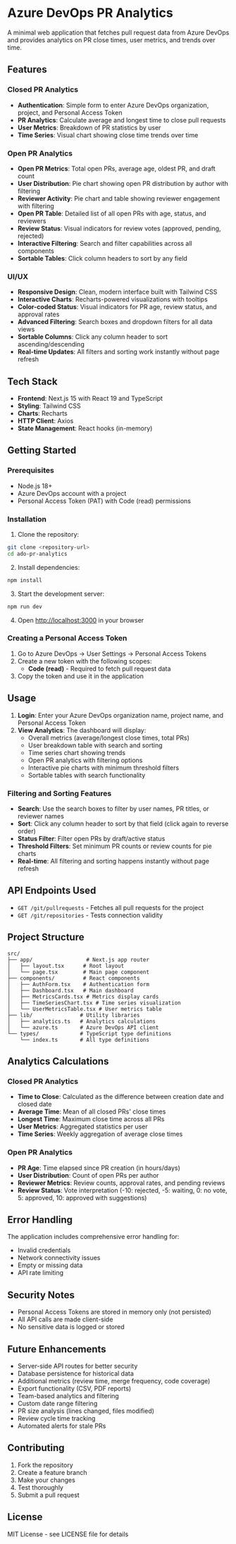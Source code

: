 # Azure DevOps PR Analytics

A minimal web application that fetches pull request data from Azure DevOps and provides analytics on PR close times, user metrics, and trends over time.

## Features

### Closed PR Analytics
- **Authentication**: Simple form to enter Azure DevOps organization, project, and Personal Access Token
- **PR Analytics**: Calculate average and longest time to close pull requests
- **User Metrics**: Breakdown of PR statistics by user
- **Time Series**: Visual chart showing close time trends over time

### Open PR Analytics
- **Open PR Metrics**: Total open PRs, average age, oldest PR, and draft count
- **User Distribution**: Pie chart showing open PR distribution by author with filtering
- **Reviewer Activity**: Pie chart and table showing reviewer engagement with filtering
- **Open PR Table**: Detailed list of all open PRs with age, status, and reviewers
- **Review Status**: Visual indicators for review votes (approved, pending, rejected)
- **Interactive Filtering**: Search and filter capabilities across all components
- **Sortable Tables**: Click column headers to sort by any field

### UI/UX
- **Responsive Design**: Clean, modern interface built with Tailwind CSS
- **Interactive Charts**: Recharts-powered visualizations with tooltips
- **Color-coded Status**: Visual indicators for PR age, review status, and approval rates
- **Advanced Filtering**: Search boxes and dropdown filters for all data views
- **Sortable Columns**: Click any column header to sort ascending/descending
- **Real-time Updates**: All filters and sorting work instantly without page refresh

## Tech Stack

- **Frontend**: Next.js 15 with React 19 and TypeScript
- **Styling**: Tailwind CSS
- **Charts**: Recharts
- **HTTP Client**: Axios
- **State Management**: React hooks (in-memory)

## Getting Started

### Prerequisites

- Node.js 18+ 
- Azure DevOps account with a project
- Personal Access Token (PAT) with Code (read) permissions

### Installation

1. Clone the repository:
```bash
git clone <repository-url>
cd ado-pr-analytics
```

2. Install dependencies:
```bash
npm install
```

3. Start the development server:
```bash
npm run dev
```

4. Open [http://localhost:3000](http://localhost:3000) in your browser

### Creating a Personal Access Token

1. Go to Azure DevOps → User Settings → Personal Access Tokens
2. Create a new token with the following scopes:
   - **Code (read)** - Required to fetch pull request data
3. Copy the token and use it in the application

## Usage

1. **Login**: Enter your Azure DevOps organization name, project name, and Personal Access Token
2. **View Analytics**: The dashboard will display:
   - Overall metrics (average/longest close times, total PRs)
   - User breakdown table with search and sorting
   - Time series chart showing trends
   - Open PR analytics with filtering options
   - Interactive pie charts with minimum threshold filters
   - Sortable tables with search functionality

### Filtering and Sorting Features

- **Search**: Use the search boxes to filter by user names, PR titles, or reviewer names
- **Sort**: Click any column header to sort by that field (click again to reverse order)
- **Status Filter**: Filter open PRs by draft/active status
- **Threshold Filters**: Set minimum PR counts or review counts for pie charts
- **Real-time**: All filtering and sorting happens instantly without page refresh

## API Endpoints Used

- `GET /git/pullrequests` - Fetches all pull requests for the project
- `GET /git/repositories` - Tests connection validity

## Project Structure

```
src/
├── app/                 # Next.js app router
│   ├── layout.tsx      # Root layout
│   └── page.tsx        # Main page component
├── components/         # React components
│   ├── AuthForm.tsx    # Authentication form
│   ├── Dashboard.tsx   # Main dashboard
│   ├── MetricsCards.tsx # Metrics display cards
│   ├── TimeSeriesChart.tsx # Time series visualization
│   └── UserMetricsTable.tsx # User metrics table
├── lib/               # Utility libraries
│   ├── analytics.ts   # Analytics calculations
│   └── azure.ts       # Azure DevOps API client
└── types/             # TypeScript type definitions
    └── index.ts       # All type definitions
```

## Analytics Calculations

### Closed PR Analytics
- **Time to Close**: Calculated as the difference between creation date and closed date
- **Average Time**: Mean of all closed PRs' close times
- **Longest Time**: Maximum close time across all PRs
- **User Metrics**: Aggregated statistics per user
- **Time Series**: Weekly aggregation of average close times

### Open PR Analytics
- **PR Age**: Time elapsed since PR creation (in hours/days)
- **User Distribution**: Count of open PRs per author
- **Reviewer Metrics**: Review counts, approval rates, and pending reviews
- **Review Status**: Vote interpretation (-10: rejected, -5: waiting, 0: no vote, 5: approved, 10: approved with suggestions)

## Error Handling

The application includes comprehensive error handling for:
- Invalid credentials
- Network connectivity issues
- Empty or missing data
- API rate limiting

## Security Notes

- Personal Access Tokens are stored in memory only (not persisted)
- All API calls are made client-side
- No sensitive data is logged or stored

## Future Enhancements

- Server-side API routes for better security
- Database persistence for historical data
- Additional metrics (review time, merge frequency, code coverage)
- Export functionality (CSV, PDF reports)
- Team-based analytics and filtering
- Custom date range filtering
- PR size analysis (lines changed, files modified)
- Review cycle time tracking
- Automated alerts for stale PRs

## Contributing

1. Fork the repository
2. Create a feature branch
3. Make your changes
4. Test thoroughly
5. Submit a pull request

## License

MIT License - see LICENSE file for details